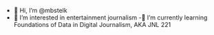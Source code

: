 - 👋 Hi, I’m @mbstelk
- 👀 I’m interested in entertainment journalism
-📠 I’m currently learning Foundations of Data in Digital Journalism, AKA JNL 221

<!---
mbstelk/mbstelk is a ✨ special ✨ repository because its `README.md` (this file) appears on your GitHub profile.
You can click the Preview link to take a look at your changes.
--->
